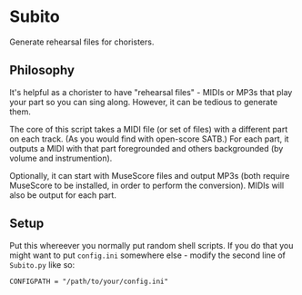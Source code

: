 # Subito

Generate rehearsal files for choristers. 

## Philosophy

It's helpful as a chorister to have "rehearsal files" - MIDIs or MP3s that play your part so you can sing along. 
However, it can be tedious to generate them. 

The core of this script takes a MIDI file (or set of files) with a different part on each track. (As you would find with open-score SATB.)
For each part, it outputs a MIDI with that part foregrounded and others backgrounded (by volume and instrumention).

Optionally, it can start with MuseScore files and output MP3s (both require MuseScore to be installed, in order to perform the conversion). 
MIDIs will also be output for each part. 


## Setup

Put this whereever you normally put random shell scripts. 
If you do that you might want to put `config.ini` somewhere else - modify the second line of `Subito.py` like so: 

```python3
CONFIGPATH = "/path/to/your/config.ini"
```
